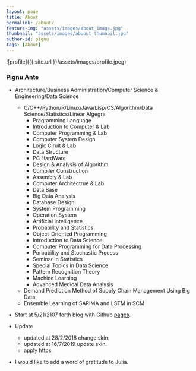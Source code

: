 ```yaml
---
layout: page
title: About
permalink: /about/
feature-img: "assets/images/about_image.jpg"
thumbnail: "assets/images/abuout_thumnail.jpg"
author-id: pignu
tags: [About]
---
```


![profile]({{ site.url }}/assets/images/profile.jpeg)

### Pignu Ante
- Architecture/Business Administration/Computer Science & Engineering/Data Science
    - C/C++/Python/R/Linux/Java/Lisp/OS/Algorithm/Data Science/Statistics/Linear Algegra
        - Pragramming Language
        - Introduction to Computer & Lab
        - Computer Programming & Lab
        - Computer System Design
        - Logic Ciruit & Lab
        - Data Structure
        - PC HardWare
        - Design & Analysis of Algorithm
        - Compiler Construction
        - Assembly & Lab
        - Computer Architectrue & Lab
        - Data Base
        - Big Data Analysis
        - Database Design
        - System Programming
        - Operation System
        - Artificial Intelligence
        - Probability and Statistics
        - Object-Oriented Programming
        - Introduction to Data Science
        - Computer Programming for Data Processing
        - Porbability and Stochastic Process
        - Seminar in Statistics
        - Special Topics in Data Science
        - Pattern Recognition Theory
        - Machine Learning
        - Advanced Medical Data Analysis
    - Demand Prediction Method of Supply Chain Management Using Big Data.
    - Ensemble Learning of SARIMA and LSTM in SCM


- Start at 5/21/2107 forth blog with Github [pages](https://pages.github.com).
- Update

  - updated at 28/2/2018 change skin.
  - updated at 16/7/2019 update skin.
  - apply https.
- I would like to add a word of gratitude to Julia.
